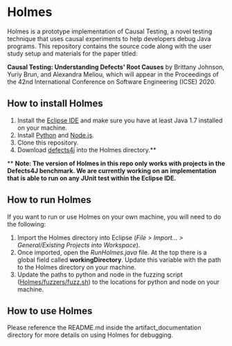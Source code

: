 # Holmes
Holmes is a prototype implementation of Causal Testing, a novel testing technique that uses causal experiments to help developers debug Java programs. This repository contains the source code along with the user study setup and materials for the paper titled:

**Causal Testing: Understanding Defects' Root Causes** by Brittany Johnson, Yuriy Brun, and Alexandra Meliou, which will appear in the Proceedings of the 42nd International Conference on Software Engineering (ICSE) 2020.

## How to install Holmes

1. Install the [Eclipse IDE](https://www.eclipse.org/eclipseide/) and make sure you have at least Java 1.7 installed on your machine.
2. Install [Python](https://www.python.org/) and [Node.js](https://nodejs.org/en/).
3. Clone this repository.
4. Download [defects4j](https://github.com/rjust/defects4j) into the Holmes directory.**

** **Note: The version of Holmes in this repo only works with projects in the Defects4J benchmark. We are currently working on an implementation that is able to run on any JUnit test within the Eclipse IDE.**

## How to run Holmes

If you want to run or use Holmes on your own machine, you will need to do the following:

1. Import the Holmes directory into Eclipse (*File > Import... > General/Existing Projects into Workspace*).
2. Once imported, open the *RunHolmes.java* file. At the top there is a global field called **workingDirectory**. Update this variable with the path to the Holmes directory on your machine.
3. Update the paths to python and node in the fuzzing script ([Holmes/fuzzers/fuzz.sh](https://github.com/LASER-UMASS/CausalTesting-Artifact_ICSE20/blob/master/Holmes/fuzzers/fuzz.sh)) to the locations for python and node on your machine.

## How to use Holmes

Please reference the README.md inside the artifact_documentation directory for more details on using Holmes for debugging.
